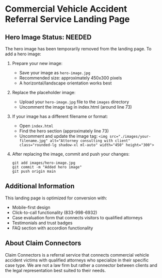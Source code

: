 # Commercial Vehicle Accident Referral Service Landing Page

## Hero Image Status: NEEDED

The hero image has been temporarily removed from the landing page. To add a hero image:

1. Prepare your new image:
   - Save your image as `hero-image.jpg`
   - Recommended size: approximately 450x300 pixels
   - A horizontal/landscape orientation works best

2. Replace the placeholder image:
   - Upload your `hero-image.jpg` file to the `images` directory
   - Uncomment the image tag in index.html (around line 73)

3. If your image has a different filename or format:
   - Open `index.html`
   - Find the hero section (approximately line 73)
   - Uncomment and update the image tag: `<img src="./images/your-filename.jpg" alt="Attorney consulting with client" class="rounded-lg shadow-xl ml-auto" width="450" height="300">`

4. After replacing the image, commit and push your changes:
   ```
   git add images/hero-image.jpg
   git commit -m "Added hero image"
   git push origin main
   ```

## Additional Information

This landing page is optimized for conversion with:
- Mobile-first design
- Click-to-call functionality (833-998-6932)
- Case evaluation form that connects visitors to qualified attorneys
- Testimonials and trust badges
- FAQ section with accordion functionality

## About Claim Connectors

Claim Connectors is a referral service that connects commercial vehicle accident victims with qualified attorneys who specialize in their specific case type. We are not a law firm but rather a connector between clients and the legal representation best suited to their needs.
